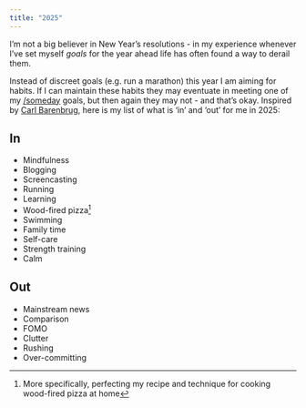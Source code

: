 ```yaml
---
title: "2025"
---
```


I’m not a big believer in New Year’s resolutions - in my experience whenever I’ve set myself *goals* for the year ahead life has often found a way to derail them.

Instead of discreet goals (e.g. run a marathon) this year I am aiming for habits. If I can maintain these habits they may eventuate in meeting one of my [/someday](/someday) goals, but then again they may not - and that’s okay. Inspired by [Carl Barenbrug](https://carlbarenbrug.com/@/page/qRcXmbr9K3lDesU2), here is my list of what is ‘in’ and ‘out’ for me in 2025:

## In

- Mindfulness
- Blogging
- Screencasting
- Running
- Learning
- Wood-fired pizza[^1]
- Swimming
- Family time
- Self-care
- Strength training
- Calm

## Out

- Mainstream news
- Comparison
- FOMO
- Clutter
- Rushing
- Over-committing

[^1]: More specifically, perfecting my recipe and technique for cooking wood-fired pizza at home
